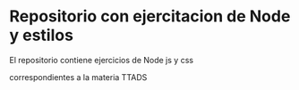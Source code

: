 # Repositorio con ejercitacion de Node y estilos

El repositorio contiene ejercicios de Node js y css

correspondientes a la materia TTADS